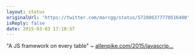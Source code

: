 ```yaml
---
layout: status
originalUrl: 'https://twitter.com/marcgg/status/572806377770516480'
isReply: false
date: 2015-03-03 17:10:57
---
```


"A JS framework on every table" ~ [allenpike.com/2015/javascrip…](http://www.allenpike.com/2015/javascript-framework-fatigue/)
